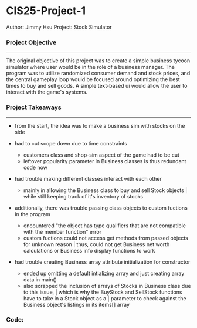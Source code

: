 # CIS25-Project-1

Author: Jimmy Hsu
Project: Stock Simulator

### Project Objective
---
The original objective of this project was to create a simple business tycoon simulator where user would be in the role of a business manager. The program was to utilize randomized consumer demand and stock prices, and the central gameplay loop would be focused around optimizing the best times to buy and sell goods. A simple text-based ui would allow the user to interact with the game's systems.

### Project Takeaways
---
- from the start, the idea was to make a business sim with stocks on the side
- had to cut scope down due to time constraints
	+ customers class and shop-sim aspect of the game had to be cut
	+ leftover popularity parameter in Business classes is thus redundant code now

- had trouble making different classes interact with each other
	+ mainly in allowing the Business class to buy and sell Stock objects
	| while still keeping track of it's inventory of stocks

- additionally, there was trouble passing class objects to custom fuctions in the program
	+ encountered "the object has type qualifiers that are not compatible with the member function" error
	+ custom fuctions could not access get methods from passed objects for unknown reason
	| thus, could not get Business net worth calculations or Business info display functions to work

- had trouble creating Business array attribute initialization for constructor
	+ ended up omitting a default intializing array and just creating array data in main()
	+ also scrapped the inclusion of arrays of Stocks in Business class due to this issue,
	| which is why the BuyStock and SellStock functions have to take in a Stock object as a
	| parameter to check against the Business object's listings in its items[] array

### Code: 


